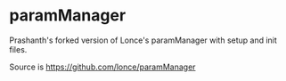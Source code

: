  # paramManager

Prashanth's forked version of Lonce's paramManager with setup and init files. 

Source is https://github.com/lonce/paramManager 